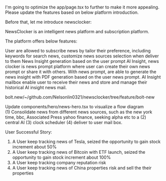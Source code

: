 I'm going to optimize the app/page.tsx to further to make it more appealing. Please update the features based on below platform introduction.

Before that, let me introduce newsclocker:

NewsClocker is an intelligent news platform and subscription platform.

The platform offers below features:

User are allowed to subscribe news by tailor their preference,
    including keywords for search news,
    customize news sources selection
    when deliver to them
    News Insight generation based on the user prompt
AI Insight, news clocker is news prompt platform where user can create their own news prompt or share it with others.
With news prompt, are able to generate the news insight with PDF generation based on the user news prompt.
AI Insight mailbox enable user to receive their news and store and manage their historical AI insight news mail.


bolt.new/~/github.com/Nelsonlin0321/newsclocker/tree/feature/bolt-new



 Update components/hero/news-hero.tsx to visualize a flow diagram  
 (1) Consolidate news from different news sources, such as the new york time, bbc, Associated Press yahoo finance, seeking alpha etc to a 
 (2) central AI 
 (3) clock scheduler
 (4) deliver to user mail box.



User Successful Story:
1) A User keep tracking news of Tesla, seized the opportunity to gain stock increment about 50% 
2) A User keep tracking news of Bitcoin with ETF launch, seized the opportunity to gain stock increment about 100% 
3) A User keep tracking company reputation risk
4) A User keep tracking news of China properties risk and sell the their properties
